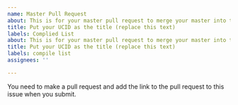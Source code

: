```yaml
---
name: Master Pull Request
about: This is for your master pull request to merge your master into this repo
title: Put your UCID as the title (replace this text)
labels: Complied List
about: This is for your master pull request to merge your master into this repo.
title: Put your UCID as the title (replace this text)
labels: compile list
assignees: ''

---
```


You need to make a pull request and add the link to the pull request to this issue when you submit.

